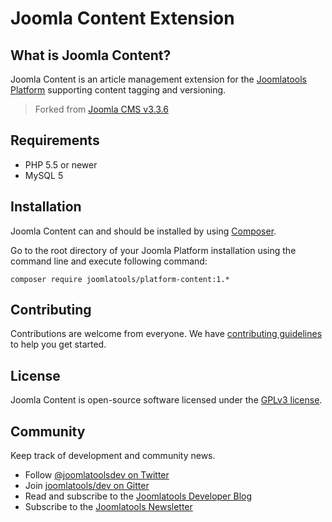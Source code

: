 # Joomla Content Extension

## What is Joomla Content?

Joomla Content is an article management extension for the [Joomlatools Platform] supporting content tagging and versioning.

> Forked from [Joomla CMS v3.3.6](https://github.com/joomla/joomla-cms/releases/tag/3.3.6)

## Requirements

- PHP 5.5 or newer
- MySQL 5

## Installation

Joomla Content can and should be installed by using [Composer](https://getcomposer.org/). 

Go to the root directory of your Joomla Platform installation using the command line and execute following command:

```
composer require joomlatools/platform-content:1.*
```

## Contributing

Contributions are welcome from everyone. We have [contributing guidelines](CONTRIBUTING.md) to help you get started.

## License 

Joomla Content is open-source software licensed under the [GPLv3 license](LICENSE.txt).

## Community

Keep track of development and community news.

* Follow [@joomlatoolsdev on Twitter](https://twitter.com/joomlatoolsdev)
* Join [joomlatools/dev on Gitter](http://gitter.im/joomlatools/dev)
* Read and subscribe to the [Joomlatools Developer Blog](https://develeoper.joomlatools.com/blog/)
* Subscribe to the [Joomlatools Newsletter](http://www.joomlatools.com/newsletter)

[Joomlatools Platform]: https://developer.joomlatools.com/platform

